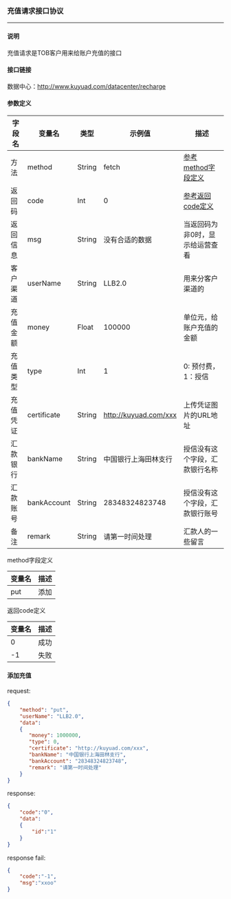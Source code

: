 ### 充值请求接口协议

***

#### 说明

充值请求是TOB客户用来给账户充值的接口

#### 接口链接

数据中心：http://www.kuyuad.com/datacenter/recharge

#### 参数定义

|  字段名  |  变量名  |  类型  |  示例值  |  描述  |
|---------|----------|-------|-------|-------|
|  方法  |  method  |  String  |  fetch  |  [参考method字段定义](#jumpmethod)  |
|  返回码  |  code  | Int    | 0       | [参考返回code定义](#jumpcode) |
| 返回信息 | msg     | String | 没有合适的数据 | 当返回码为非0时，显示给运营查看 |
|  客户渠道  |  userName  | String | LLB2.0  |  用来分客户渠道的  |
|  充值金额  |  money  | Float | 100000  |  单位元，给账户充值的金额  |
|  充值类型  |  type  | Int | 1  |  0: 预付费，1：授信  |
|  充值凭证  |  certificate  | String | http://kuyuad.com/xxx  |  上传凭证图片的URL地址  |
|  汇款银行 |  bankName  | String | 中国银行上海田林支行  |  授信没有这个字段，汇款银行名称  |
|  汇款账号  |  bankAccount  | String | 28348324823748  |  授信没有这个字段，汇款银行账号  |
|  备注  |  remark  | String | 请第一时间处理  |  汇款人的一些留言  |

<span id="jumpmethod">method字段定义</span>

| 变量名	  | 描述                              |
| ------- | --------------------------------- |
| put	  | 添加                              |

<span id="jumpcode">返回code定义</span>

| 变量名	| 描述       |
| ----- | ---------- |
| 0	    | 成功       |
| -1	  | 失败       |

#### 添加充值

request:
```json
{
    "method": "put",
    "userName": "LLB2.0",
    "data":
    {
       "money": 1000000,
       "type": 0,
       "certificate": "http://kuyuad.com/xxx",
       "bankName": "中国银行上海田林支行",
       "bankAccount": "28348324823748",
       "remark": "请第一时间处理"
    }
}
```
response:
```json
{
    "code":"0",
    "data":
    {
        "id":"1"
    }
}
```
response fail:
```json
{
    "code":"-1",
    "msg":"xxoo"
}
```
